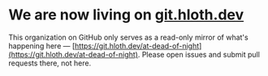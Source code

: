 # We are now living on [git.hloth.dev](https://git.hloth.dev/at-dead-of-night)

This organization on GitHub only serves as a read-only mirror of what's happening here — [https://git.hloth.dev/at-dead-of-night](https://git.hloth.dev/at-dead-of-night). Please open issues and submit pull requests there, not here.
